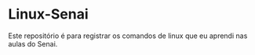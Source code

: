 # Linux-Senai
Este repositório é para registrar os comandos de linux que eu aprendi nas aulas do Senai.
